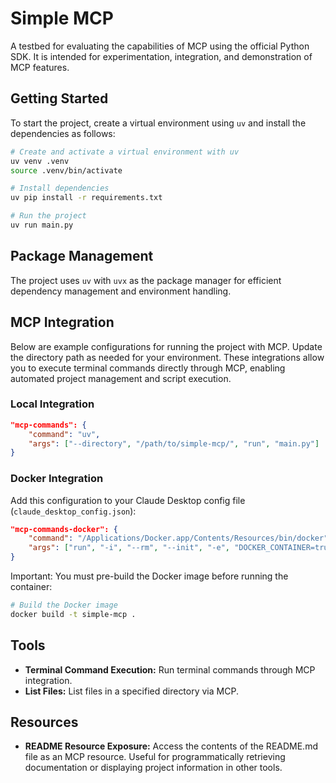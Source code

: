# Simple MCP

A testbed for evaluating the capabilities of MCP using the official Python SDK. It is intended for experimentation, integration, and demonstration of MCP features.

## Getting Started

To start the project, create a virtual environment using `uv` and install the dependencies as follows:

```bash
# Create and activate a virtual environment with uv
uv venv .venv
source .venv/bin/activate

# Install dependencies
uv pip install -r requirements.txt

# Run the project
uv run main.py
```

## Package Management

The project uses `uv` with `uvx` as the package manager for efficient dependency management and environment handling.

## MCP Integration

Below are example configurations for running the project with MCP. Update the directory path as needed for your environment. These integrations allow you to execute terminal commands directly through MCP, enabling automated project management and script execution.

### Local Integration

```json
"mcp-commands": {
    "command": "uv",
    "args": ["--directory", "/path/to/simple-mcp/", "run", "main.py"]
}
```

### Docker Integration

Add this configuration to your Claude Desktop config file (`claude_desktop_config.json`):

```json
"mcp-commands-docker": {
    "command": "/Applications/Docker.app/Contents/Resources/bin/docker",
    "args": ["run", "-i", "--rm", "--init", "-e", "DOCKER_CONTAINER=true", "simple-mcp"]
}
```

Important: You must pre-build the Docker image before running the container:

```bash
# Build the Docker image
docker build -t simple-mcp .
```

## Tools

- **Terminal Command Execution:** Run terminal commands through MCP integration.
- **List Files:** List files in a specified directory via MCP.

## Resources

- **README Resource Exposure:** Access the contents of the README.md file as an MCP resource. Useful for programmatically retrieving documentation or displaying project information in other tools.


